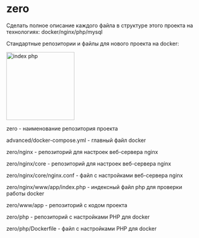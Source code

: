 # zero

Сделать полное описание каждого файла в структуре этого проекта на технологиях: docker/nginx/php/mysql

Стандартные репозитории и файлы для нового проекта на docker:

<img width="180" alt="index php" src="https://github.com/al-zv/zero/assets/63869857/77fd833a-1d9b-4e59-96e5-4f60e80f1e69">

zero - наименование репозитория проекта

advanced/docker-compose.yml - главный файл docker

zero/nginx - репозиторий для настроек веб-сервера nginx

zero/nginx/core - репозиторий для настроек веб-сервера nginx

zero/nginx/core/nginx.conf - файл с настройками веб-сервера nginx

zero/nginx/www/app/index.php - индексный файл php для проверки работы docker

zero/www/app - репозиторий с кодом проекта

zero/php - репозиторий с настройками PHP для docker

zero/php/Dockerfile - файл с настройками PHP для docker
